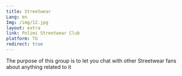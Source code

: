 ```yaml
---
title: Streetwear
Lang: en
Img: /img/12.jpg
layout: extra
link: Polimi Streetwear Club
platform: TG
redirect: true
---
```

The purpose of this group is to let you chat with other Streetwear fans about anything related to it
